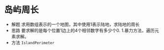 # 岛屿周长
- 解题
    求用数组表示的一个地图，其中使用1表示陆地，求陆地的周长
- 思路
    要求解的是每个位置1边上的4个相邻数字有多少个0.
    1.暴力方法，遍历元素求解。
- 方法
`IslandPerimeter`